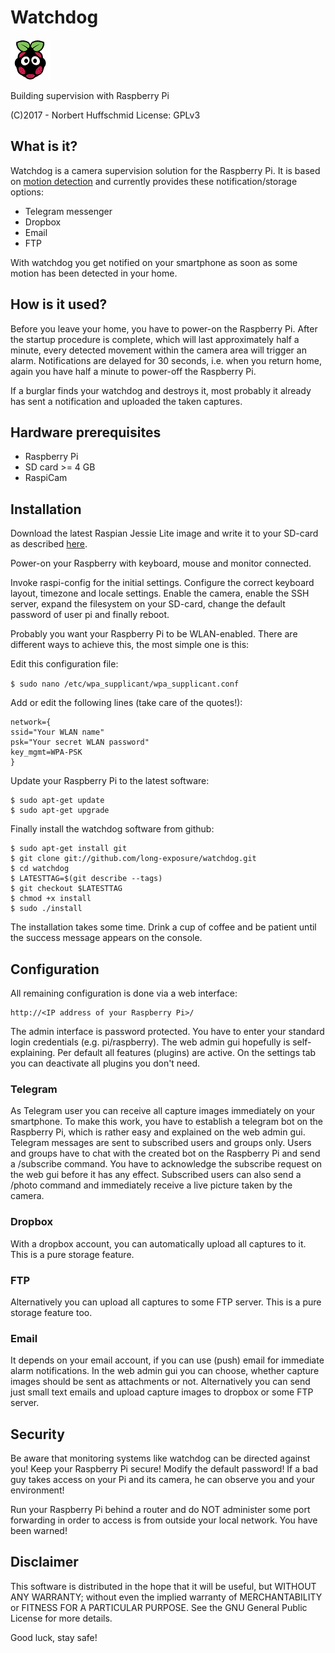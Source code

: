 # Watchdog
![Watchdog Logo](/www/watchdog-logo-64-64.png)

Building supervision with Raspberry Pi

(C)2017 - Norbert Huffschmid
License: GPLv3

## What is it?

Watchdog is a camera supervision solution for the Raspberry Pi. It is based on [motion detection](http://www.lavrsen.dk/foswiki/bin/view/Motion/WebHome) and currently provides these notification/storage options:

* Telegram messenger
* Dropbox
* Email
* FTP

With watchdog you get notified on your smartphone as soon as some motion has been detected in your home.

## How is it used?

Before you leave your home, you have to power-on the Raspberry Pi. After the startup procedure is complete, which will last approximately half a minute, every detected movement within the camera area will trigger an alarm. Notifications are delayed for 30 seconds, i.e. when you return home, again you have half a minute to power-off the Raspberry Pi.

If a burglar finds your watchdog and destroys it, most probably it already has sent a notification and uploaded the taken captures.

## Hardware prerequisites

* Raspberry Pi
* SD card >= 4 GB
* RaspiCam

## Installation

Download the latest Raspian Jessie Lite image and write it to your SD-card as
described [here](http://www.raspbian.org/).

Power-on your Raspberry with keyboard, mouse and monitor connected.

Invoke raspi-config for the initial settings. Configure the correct keyboard layout, timezone and locale settings. Enable the camera, enable the SSH server, expand the filesystem on your SD-card, change the default password of user pi and finally reboot.

Probably you want your Raspberry Pi to be WLAN-enabled. There are different ways to achieve this, the most simple one is this:

Edit this configuration file:

`$ sudo nano /etc/wpa_supplicant/wpa_supplicant.conf`

Add or edit the following lines (take care of the quotes!):
```
network={
ssid="Your WLAN name"
psk="Your secret WLAN password"
key_mgmt=WPA-PSK
}
```
Update your Raspberry Pi to the latest software:
```
$ sudo apt-get update
$ sudo apt-get upgrade
```
Finally install the watchdog software from github:
```
$ sudo apt-get install git
$ git clone git://github.com/long-exposure/watchdog.git
$ cd watchdog
$ LATESTTAG=$(git describe --tags)
$ git checkout $LATESTTAG
$ chmod +x install
$ sudo ./install
```
The installation takes some time. Drink a cup of coffee and be patient until the success message appears on the console.

## Configuration

All remaining configuration is done via a web interface:

    http://<IP address of your Raspberry Pi>/

The admin interface is password protected. You have to enter your standard login credentials (e.g. pi/raspberry). The web admin gui hopefully is self-explaining.
Per default all features (plugins) are active. On the settings tab you can deactivate all plugins you don't need.

### Telegram

As Telegram user you can receive all capture images immediately on your smartphone. To make this work, you have to establish a telegram bot on the Raspberry Pi, which is rather easy and explained on the web admin gui. Telegram messages are sent to subscribed users and groups only. Users and groups have to chat with the created bot on the Raspberry Pi and send a /subscribe command. You have to acknowledge the subscribe request on the web gui before it has any effect. Subscribed users can also send a /photo command and immediately receive a live picture taken by the camera.

### Dropbox

With a dropbox account, you can automatically upload all captures to it. This is a pure storage feature.

### FTP

Alternatively you can upload all captures to some FTP server. This is a pure storage feature too.

### Email

It depends on your email account, if you can use (push) email for immediate alarm notifications. In the web admin gui you can choose, whether capture images should be sent as attachments or not. Alternatively you can send just small text emails and upload capture images to dropbox or some FTP server.

## Security

Be aware that monitoring systems like watchdog can be directed against you! Keep your Raspberry Pi secure! Modify the default password! If a bad guy takes access on your Pi and its camera, he can observe you and your environment!

Run your Raspberry Pi behind a router and do NOT administer some port forwarding in order to access is from outside your local network. You have been warned!

## Disclaimer

This software is distributed in the hope that it will be useful, but WITHOUT ANY WARRANTY; without even the implied warranty of MERCHANTABILITY or FITNESS FOR A PARTICULAR PURPOSE. See the GNU General Public License for more details.

Good luck, stay safe!

